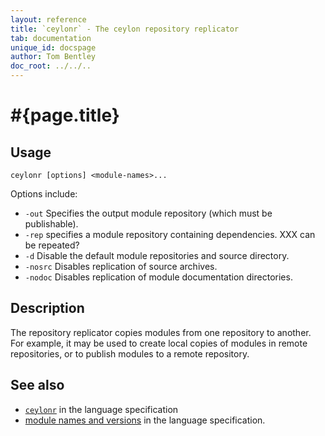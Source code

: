 ```yaml
---
layout: reference
title: `ceylonr` - The ceylon repository replicator
tab: documentation
unique_id: docspage
author: Tom Bentley
doc_root: ../../..
---
```


# #{page.title}

## Usage 

<!-- lang: none -->
    ceylonr [options] <module-names>...

Options include:

* `-out` Specifies the output module repository (which must be publishable).
* `-rep` specifies a module repository containing dependencies. XXX can be repeated?
* `-d` Disable the default module repositories and source directory.
* `-nosrc` Disables replication of source archives.
* `-nodoc` Disables replication of module documentation directories.

## Description

The repository replicator copies modules from one repository to another. 
For example, it may be used to create local copies of modules in remote 
repositories, or to publish modules to a remote repository.

## See also

* [`ceylonr`](#{page.doc_root}/#{site.urls.spec_relative}#therepositoryreplicator) in the language specification
* [module names and versions](#{page.doc_root}/#{site.urls.spec_relative}#modulenamesandversionidentifiers) in the language specification.

